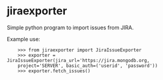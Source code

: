 # jiraexporter

Simple python program to import issues from JIRA.

Example use:

```
    >>> from jiraexporter import JiraIssueExporter
    >>> exporter = JiraIssueExporter(jira_url='https://jira.mongodb.org,
    project='SERVER', basic_auth=('userid', 'password'))
    >>> exporter.fetch_issues()
```
